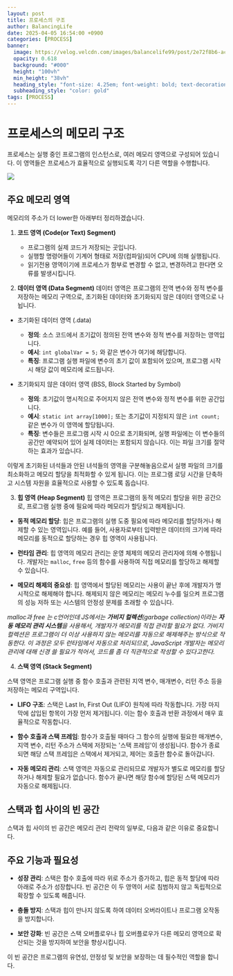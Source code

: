 ```yaml
---
layout: post
title: 프로세스의 구조
author: BalancingLife
date: 2025-04-05 16:54:00 +0900 
categories: [PROCESS]
banner:
  image: https://velog.velcdn.com/images/balancelife99/post/2e72f8b6-ac0f-4106-b253-0ba0e3f11158/image.png
  opacity: 0.618
  background: "#000"
  height: "100vh"
  min_height: "38vh"
  heading_style: "font-size: 4.25em; font-weight: bold; text-decoration: underline"
  subheading_style: "color: gold"
tags: [PROCESS]
---
```


# 프로세스의 메모리 구조

프로세스는 실행 중인 프로그램의 인스턴스로, 여러 메모리 영역으로 구성되어 있습니다. 이 영역들은 프로세스가 효율적으로 실행되도록 각기 다른 역할을 수행합니다.

![](https://velog.velcdn.com/images/balancelife99/post/2e72f8b6-ac0f-4106-b253-0ba0e3f11158/image.png)

## 주요 메모리 영역
메모리의 주소가 더 lower한 아래부터 정리하겠습니다.

1. **코드 영역 (Code(or Text) Segment)**
   - 프로그램의 실제 코드가 저장되는 곳입니다.
   - 실행할 명령어들이 기계어 형태로 저장(컴파일)되어 CPU에 의해 실행됩니다.
   - 읽기전용 영역이기에 프로세스가 함부로 변경할 수 없고, 변경하려고 한다면 오류를 발생시킵니다.

2. **데이터 영역 (Data Segment)**
데이터 영역은 프로그램의 전역 변수와 정적 변수를 저장하는 메모리 구역으로, 초기화된 데이터와 초기화되지 않은 데이터 영역으로 나뉩니다.
 
 - 초기화된 데이터 영역 (.data)
 	- **정의**: 소스 코드에서 초기값이 정의된 전역 변수와 정적 변수를 저장하는 영역입니다.
	- **예시**: `int globalVar = 5;` 와 같은 변수가 여기에 해당합니다.
	- **특징**: 프로그램 실행 파일에 변수의 초기 값이 포함되어 있으며, 프로그램 시작 시 해당 값이 메모리에 로드됩니다.

- 초기화되지 않은 데이터 영역 (BSS, Block Started by Symbol)
	- **정의**: 초기값이 명시적으로 주어지지 않은 전역 변수와 정적 변수를 위한 공간입니다.
	- **예시**: `static int array[1000];` 또는 초기값이 지정되지 않은 `int count;` 같은 변수가 이 영역에 할당됩니다.
	- **특징**: 변수들은 프로그램 시작 시 0으로 초기화되며, 실행 파일에는 이 변수들의 공간만 예약되어 있어 실제 데이터는 포함되지 않습니다. 이는 파일 크기를 절약하는 효과가 있습니다.

이렇게 초기화된 녀석들과 안된 녀석들의 영역을 구분해놓음으로서 실행 파일의 크기를 최소화하고 메모리 할당을 최적화할 수 있게 됩니다.
이는 프로그램 로딩 시간을 단축하고 시스템 자원을 효율적으로 사용할 수 있도록 돕습니다.

3. **힙 영역 (Heap Segment)**
힙 영역은 프로그램의 동적 메모리 할당을 위한 공간으로, 프로그램 실행 중에 필요에 따라 메모리가 할당되고 해제됩니다.


- **동적 메모리 할당**: 힙은 프로그램의 실행 도중 필요에 따라 메모리를 할당하거나 해제할 수 있는 영역입니다. 예를 들어, 사용자로부터 입력받은 데이터의 크기에 따라 메모리를 동적으로 할당하는 경우 힙 영역이 사용됩니다.

- **런타임 관리**: 힙 영역의 메모리 관리는 운영 체제의 메모리 관리자에 의해 수행됩니다. 개발자는 `malloc`, `free` 등의 함수를 사용하여 직접 메모리를 할당하고 해제할 수 있습니다.

- **메모리 해제의 중요성**: 힙 영역에서 할당된 메모리는 사용이 끝난 후에 개발자가 명시적으로 해제해야 합니다. 해제되지 않은 메모리는 메모리 누수를 일으켜 프로그램의 성능 저하 또는 시스템의 안정성 문제를 초래할 수 있습니다.

_malloc과 free 는 c언어인데 JS에서는 **가비지 컬렉션**(garbage collection)이라는 **자동 메모리 관리 시스템**을 사용해서, 개발자가 메모리를 직접 관리할 필요가 없다. 
가비지 컬렉션은 프로그램이 더 이상 사용하지 않는 메모리를 자동으로 해제해주는 방식으로 작동한다. 이 과정은 모두 런타임에서 자동으로 처리되므로, JavaScript 개발자는 메모리 관리에 대해 신경 쓸 필요가 적어서, 코드를 좀 더 직관적으로 작성할 수 있다고한다._

4. **스택 영역 (Stack Segment)**

스택 영역은 프로그램 실행 중 함수 호출과 관련된 지역 변수, 매개변수, 리턴 주소 등을 저장하는 메모리 구역입니다. 


- **LIFO 구조**: 스택은 Last In, First Out (LIFO) 원칙에 따라 작동합니다. 가장 마지막에 삽입된 항목이 가장 먼저 제거됩니다. 이는 함수 호출과 반환 과정에서 매우 효율적으로 작동합니다.

- **함수 호출과 스택 프레임**: 함수가 호출될 때마다 그 함수의 실행에 필요한 매개변수, 지역 변수, 리턴 주소가 스택에 저장되는 '스택 프레임'이 생성됩니다. 함수가 종료되면 해당 스택 프레임은 스택에서 제거되고, 제어는 호출한 함수로 돌아갑니다.

- **자동 메모리 관리**: 스택 영역은 자동으로 관리되므로 개발자가 별도로 메모리를 할당하거나 해제할 필요가 없습니다. 함수가 끝나면 해당 함수에 할당된 스택 메모리가 자동으로 해제됩니다.


## 스택과 힙 사이의 빈 공간

스택과 힙 사이의 빈 공간은 메모리 관리 전략의 일부로, 다음과 같은 이유로 중요합니다.

## 주요 기능과 필요성

- **성장 관리**: 스택은 함수 호출에 따라 위로 주소가 증가하고, 힙은 동적 할당에 따라 아래로 주소가 성장합니다. 빈 공간은 이 두 영역이 서로 침범하지 않고 독립적으로 확장할 수 있도록 해줍니다.
  
- **충돌 방지**: 스택과 힙이 만나지 않도록 하여 데이터 오버라이트나 프로그램 오작동을 방지합니다.
  
- **보안 강화**: 빈 공간은 스택 오버플로우나 힙 오버플로우가 다른 메모리 영역으로 확산되는 것을 방지하여 보안을 향상시킵니다.

이 빈 공간은 프로그램의 유연성, 안정성 및 보안을 보장하는 데 필수적인 역할을 합니다.
